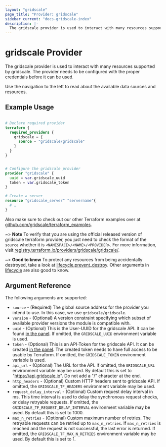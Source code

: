 ```yaml
---
layout: "gridscale"
page_title: "Provider: gridscale"
sidebar_current: "docs-gridscale-index"
description: |-
  The gridscale provider is used to interact with many resources supported by gridscale.
---
```


# gridscale Provider

The gridscale provider is used to interact with many resources supported by gridscale. The provider needs to be configured with the proper credentials before it can be used.

Use the navigation to the left to read about the available data sources and resources.

## Example Usage

```terraform

# Declare required provider
terraform {
  required_providers {
    gridscale = {
      source = "gridscale/gridscale"
    }
  }
}


# Configure the gridscale provider
provider "gridscale" {
  uuid = var.gridscale_uuid
  token = var.gridscale_token
}

# Create a server
resource "gridscale_server" "servername"{
  # …
}
```

Also make sure to check out our other Terraform examples over at [github.com/gridscale/terraform_examples](https://github.com/gridscale/terraform_examples).

~> **Note** To verify that you are using the official released version of gridscale terraform provider, you just need to check the format of the `source` whether it is `<NAMESPACE>/<NAME>/<PROVIDER>`. For more information, visit [registry.terraform.io/providers/gridscale/gridscale/](https://registry.terraform.io/providers/gridscale/gridscale/latest).

~> **Good to know** To protect any resources from being accidentally destroyed, take a look at [lifecycle.prevent_destroy](https://www.terraform.io/docs/language/meta-arguments/lifecycle.html#prevent_destroy). Other arguments in [lifecycle](https://www.terraform.io/docs/language/meta-arguments/lifecycle.html) are also good to know.

## Argument Reference

The following arguments are supported:

* `source` - (Required) The global source address for the provider you intend to use. In this case, we use `gridscale/gridscale`.
* `version` - (Optional) A version constraint specifying which subset of available provider versions the module is compatible with.
* `uuid` - (Optional) This is the User-UUID for the gridscale API. It can be found [in the panel](https://my.gridscale.io/APIs/). If omitted, the `GRIDSCALE_UUID` environment variable is used.
* `token` - (Optional) This is an API-Token for the gridscale API. It can be created [in the panel](https://my.gridscale.io/APIs/). The created token needs to have full access to be usable by Terraform. If omitted, the `GRIDSCALE_TOKEN` environment variable is used.
* `api_url` - (Optional) The URL for the API. If omitted, the `GRIDSCALE_URL` environment variable may be used. By default this is set to "https://api.gridscale.io". Do not add a "/" character at the end.
* `http_headers` - (Optional) Custom HTTP headers sent to gridscale API. If omitted, the `GRIDSCALE_TF_HEADERS` environment variable may be used.
* `request_delay_interval` - (Optional) Custom request delay interval in ms. This time interval is used to delay the synchronous request checks, or delay retryable requests. If omitted, the `GRIDSCALE_TF_REQUEST_DELAY_INTERVAL` environment variable may be used. By default this is set to 1000.
* `max_n_retries` - (Optional) Custom maximum number of retries. The retryable requests can be retried up to `max_n_retries`. If `max_n_retries` is reached and the request is not successful, the last error is returned. If omitted, the `GRIDSCALE_TF_MAX_N_RETRIES` environment variable may be used. By default this is set to 1.
